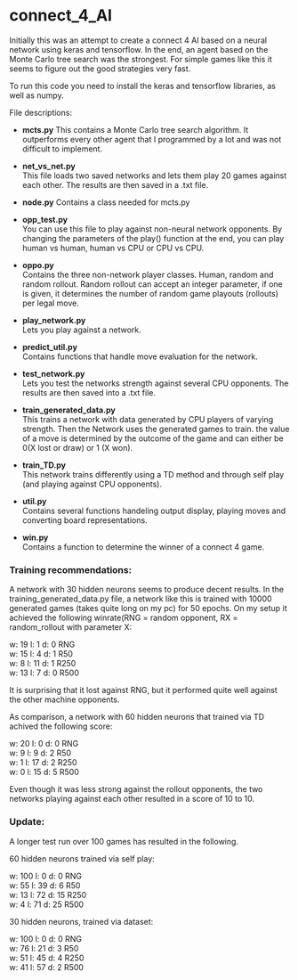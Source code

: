# connect_4_AI
Initially this was an attempt to create a connect 4 AI based on a neural network using keras and tensorflow. In the end, an agent based on the Monte Carlo tree search was the strongest. For simple games like this it seems to figure out the good strategies very fast.

To run this code you need to install the keras and tensorflow libraries, as well as numpy.

File descriptions:

* **mcts.py**
    This contains a Monte Carlo tree search algorithm. It outperforms every other agent that I programmed by a lot and was not difficult to implement.
  
* **net_vs_net.py**  
    This file loads two saved networks and lets them play 20 games against each other. The results are then saved in a .txt file.
    
* **node.py**
    Contains a class needed for mcts.py
    
 * **opp_test.py**   
    You can use this file to play against non-neural network opponents. By changing the parameters of the play() function at the end, you can play human vs human, human vs CPU or CPU vs CPU.
   
 * **oppo.py**  
    Contains the three non-network player classes. Human, random and random rollout. Random rollout can accept an integer parameter, if one is given, it determines the number of random game playouts (rollouts) per legal move.
    
 * **play_network.py**  
    Lets you play against a network.
    
 * **predict_util.py**  
    Contains functions that handle move evaluation for the network.
    
  * **test_network.py**  
    Lets you test the networks strength against several CPU opponents. The results are then saved into a .txt file.
   
  * **train_generated_data.py**  
    This trains a network with data generated by CPU players of varying strength. Then the Network uses the generated games to train. the value of a move is determined by the outcome of the game and can either be 0(X lost or draw) or 1 (X won).
    
  * **train_TD.py**  
    This network trains differently using a TD method and through self play (and playing against CPU opponents).
  
  * **util.py**  
    Contains several functions handeling output display, playing moves and converting board representations.
    
  * **win.py**  
    Contains a function to determine the winner of a connect 4 game.
    
### Training recommendations:  
A network with 30 hidden neurons seems to produce decent results. In the training_generated_data.py file, a network like this is trained with 10000 generated games (takes quite long on my pc) for 50 epochs. On my setup it achieved the following winrate(RNG = random opponent, RX = random_rollout with parameter X:  
  
w:  19  l:  1   d:  0   RNG  
w:  15  l:  4   d:  1   R50  
w:  8   l:  11  d:  1   R250  
w:  13  l:  7   d:  0   R500  

It is surprising that it lost against RNG, but it performed quite well against the other machine opponents.

As comparison, a network with 60 hidden neurons that trained via TD achived the following score:

w:  20  l:  0   d:  0   RNG  
w:  9   l:  9   d:  2   R50  
w:  1   l:  17  d:  2   R250  
w:  0   l:  15  d:  5   R500  

Even though it was less strong against the rollout opponents, the two networks playing against each other resulted in a score of 10 to 10. 

### Update:  
A longer test run over 100 games has resulted in the following.  

60 hidden neurons trained via self play:  

w:  100 l:  0   d:  0   RNG  
w:  55  l:  39  d:  6   R50  
w:  13  l:  72  d:  15  R250  
w:  4   l:  71  d:  25  R500  


30 hidden neurons, trained via dataset:  

w:  100 l:  0   d:  0   RNG  
w:  76  l:  21  d:  3   R50  
w:  51  l:  45  d:  4   R250  
w:  41  l:  57  d:  2   R500  






